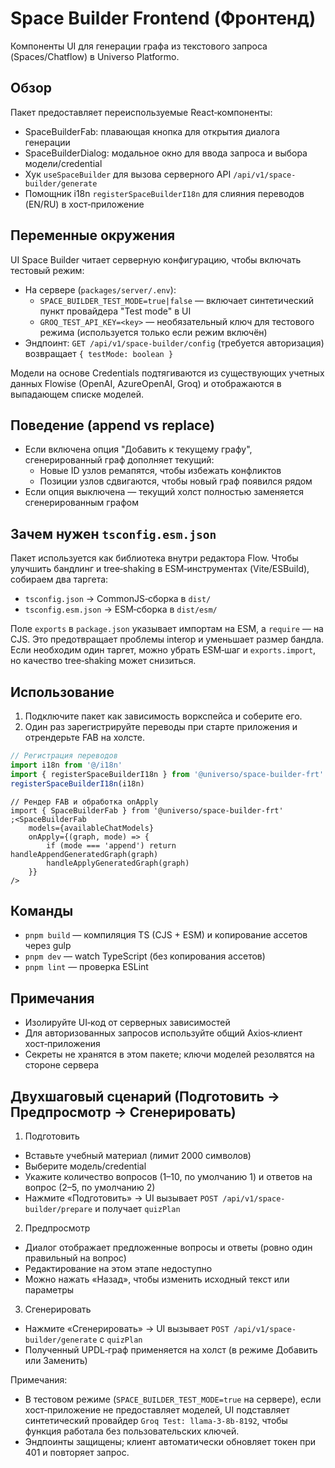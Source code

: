 # Space Builder Frontend (Фронтенд)

Компоненты UI для генерации графа из текстового запроса (Spaces/Chatflow) в Universo Platformo.

## Обзор

Пакет предоставляет переиспользуемые React‑компоненты:

-   SpaceBuilderFab: плавающая кнопка для открытия диалога генерации
-   SpaceBuilderDialog: модальное окно для ввода запроса и выбора модели/credential
-   Хук `useSpaceBuilder` для вызова серверного API `/api/v1/space-builder/generate`
-   Помощник i18n `registerSpaceBuilderI18n` для слияния переводов (EN/RU) в хост‑приложение

## Переменные окружения

UI Space Builder читает серверную конфигурацию, чтобы включать тестовый режим:

-   На сервере (`packages/server/.env`):
    -   `SPACE_BUILDER_TEST_MODE=true|false` — включает синтетический пункт провайдера "Test mode" в UI
    -   `GROQ_TEST_API_KEY=<key>` — необязательный ключ для тестового режима (используется только если режим включён)
-   Эндпоинт: `GET /api/v1/space-builder/config` (требуется авторизация) возвращает `{ testMode: boolean }`

Модели на основе Credentials подтягиваются из существующих учетных данных Flowise (OpenAI, AzureOpenAI, Groq) и отображаются в выпадающем списке моделей.

## Поведение (append vs replace)

-   Если включена опция "Добавить к текущему графу", сгенерированный граф дополняет текущий:
    -   Новые ID узлов ремапятся, чтобы избежать конфликтов
    -   Позиции узлов сдвигаются, чтобы новый граф появился рядом
-   Если опция выключена — текущий холст полностью заменяется сгенерированным графом

## Зачем нужен `tsconfig.esm.json`

Пакет используется как библиотека внутри редактора Flow. Чтобы улучшить бандлинг и tree‑shaking в ESM‑инструментах (Vite/ESBuild), собираем два таргета:

-   `tsconfig.json` → CommonJS‑сборка в `dist/`
-   `tsconfig.esm.json` → ESM‑сборка в `dist/esm/`

Поле `exports` в `package.json` указывает импортам на ESM, а `require` — на CJS. Это предотвращает проблемы interop и уменьшает размер бандла. Если необходим один таргет, можно убрать ESM‑шаг и `exports.import`, но качество tree‑shaking может снизиться.

## Использование

1. Подключите пакет как зависимость воркспейса и соберите его.
2. Один раз зарегистрируйте переводы при старте приложения и отрендерьте FAB на холсте.

```ts
// Регистрация переводов
import i18n from '@/i18n'
import { registerSpaceBuilderI18n } from '@universo/space-builder-frt'
registerSpaceBuilderI18n(i18n)
```

```tsx
// Рендер FAB и обработка onApply
import { SpaceBuilderFab } from '@universo/space-builder-frt'
;<SpaceBuilderFab
    models={availableChatModels}
    onApply={(graph, mode) => {
        if (mode === 'append') return handleAppendGeneratedGraph(graph)
        handleApplyGeneratedGraph(graph)
    }}
/>
```

## Команды

-   `pnpm build` — компиляция TS (CJS + ESM) и копирование ассетов через gulp
-   `pnpm dev` — watch TypeScript (без копирования ассетов)
-   `pnpm lint` — проверка ESLint

## Примечания

-   Изолируйте UI‑код от серверных зависимостей
-   Для авторизованных запросов используйте общий Axios‑клиент хост‑приложения
-   Секреты не хранятся в этом пакете; ключи моделей резолвятся на стороне сервера

## Двухшаговый сценарий (Подготовить → Предпросмотр → Сгенерировать)

1. Подготовить

-   Вставьте учебный материал (лимит 2000 символов)
-   Выберите модель/credential
-   Укажите количество вопросов (1–10, по умолчанию 1) и ответов на вопрос (2–5, по умолчанию 2)
-   Нажмите «Подготовить» → UI вызывает `POST /api/v1/space-builder/prepare` и получает `quizPlan`

2. Предпросмотр

-   Диалог отображает предложенные вопросы и ответы (ровно один правильный на вопрос)
-   Редактирование на этом этапе недоступно
-   Можно нажать «Назад», чтобы изменить исходный текст или параметры

3. Сгенерировать

-   Нажмите «Сгенерировать» → UI вызывает `POST /api/v1/space-builder/generate` с `quizPlan`
-   Полученный UPDL‑граф применяется на холст (в режиме Добавить или Заменить)

Примечания:

-   В тестовом режиме (`SPACE_BUILDER_TEST_MODE=true` на сервере), если хост‑приложение не предоставляет моделей, UI подставляет синтетический провайдер `Groq Test: llama-3-8b-8192`, чтобы функция работала без пользовательских ключей.
-   Эндпоинты защищены; клиент автоматически обновляет токен при 401 и повторяет запрос.
